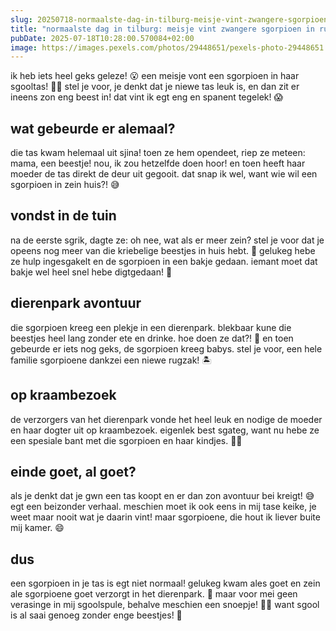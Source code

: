 ```yaml
---
slug: 20250718-normaalste-dag-in-tilburg-meisje-vint-zwangere-sgorpioen-in-rugtas-uit-sjina
title: "normaalste dag in tilburg: meisje vint zwangere sgorpioen in rugtas uit sjina"
pubDate: 2025-07-18T10:28:00.570084+02:00
image: https://images.pexels.com/photos/29448651/pexels-photo-29448651.jpeg?auto=compress&cs=tinysrgb&dpr=2&h=650&w=940
---
```

ik heb iets heel geks geleze! 😮 een meisje vont een sgorpioen in haar sgooltas! 🏫🦂 stel je voor, je denkt dat je niewe tas leuk is, en dan zit er ineens zon eng beest in! dat vint ik egt eng en spanent tegelek! 😱

## wat gebeurde er alemaal?

die tas kwam helemaal uit sjina!  toen ze hem opendeet, riep ze meteen: mama, een beestje! nou, ik zou hetzelfde doen hoor! en toen heeft haar moeder de tas direkt de deur uit gegooit. dat snap ik wel, want wie wil een sgorpioen in zein huis?! 😅

## vondst in de tuin

na de eerste sgrik, dagte ze: oh nee, wat als er meer zein? stel je voor dat je opeens nog meer van die kriebelige beestjes in huis hebt. 🤔 gelukeg hebe ze hulp ingesgakelt en de sgorpioen in een bakje gedaan. iemant moet dat bakje wel heel snel hebe digtgedaan! 🙈

## dierenpark avontuur

die sgorpioen kreeg een plekje in een dierenpark. blekbaar kune die beestjes heel lang zonder ete en drinke. hoe doen ze dat?! 🤷 en toen gebeurde er iets nog geks, de sgorpioen kreeg babys. stel je voor, een hele familie sgorpioene dankzei een niewe rugzak! 🏝

## op kraambezoek

de verzorgers van het dierenpark vonde het heel leuk en nodige de moeder en haar dogter uit op kraambezoek. eigenlek best sgateg, want nu hebe ze een spesiale bant met die sgorpioen en haar kindjes. 🥳🐾

## einde goet, al goet?

als je denkt dat je gwn een tas koopt en er dan zon avontuur bei kreigt! 😅 egt een beizonder verhaal. meschien moet ik ook eens in mij tase keike, je weet maar nooit wat je daarin vint! maar sgorpioene, die hout ik liever buite mij kamer. 😄

## dus

een sgorpioen in je tas is egt niet normaal! gelukeg kwam ales goet en zein ale sgorpioene goet verzorgt in het dierenpark. 🤗 maar voor mei geen verasinge in mij sgoolspule, behalve meschien een snoepje! 🍬💼 want sgool is al saai genoeg zonder enge beestjes! 🙈
